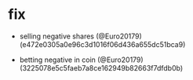 # fix

* selling negative shares (@Euro20179) (e472e0305a0e96c3d1016f06d436a655dc51bca9)

* betting negative in coin (@Euro20179) (3225078e5c5faeb7a8ce162949b82663f7dfdb0b)


